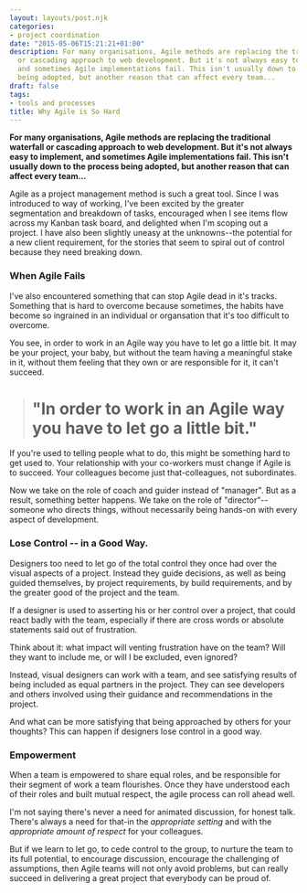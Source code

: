 ```yaml
---
layout: layouts/post.njk
categories:
- project coordination
date: "2015-05-06T15:21:21+01:00"
description: For many organisations, Agile methods are replacing the traditional waterfall
  or cascading approach to web development. But it's not always easy to implement,
  and sometimes Agile implementations fail. This isn't usually down to the process
  being adopted, but another reason that can affect every team...
draft: false
tags:
- tools and processes
title: Why Agile is So Hard
---
```


**For many organisations, Agile methods are replacing the traditional waterfall or cascading approach to web development. But it's not always easy to implement, and sometimes Agile implementations fail. This isn't usually down to the process being adopted, but another reason that can affect every team...**

Agile as a project management method is such a great tool. Since I was introduced to way of working, I've been excited by the greater segmentation and breakdown of tasks, encouraged when I see items flow across my Kanban task board, and delighted when I'm scoping out a project. I have also been slightly uneasy at the unknowns--the potential for a new client requirement, for the stories that seem to spiral out of control because they need breaking down.

### When Agile Fails

I've also encountered something that can stop Agile dead in it's tracks. Something that is hard to overcome because sometimes, the habits have become so ingrained in an individual or organsation that it's too difficult to overcome.

You see, in order to work in an Agile way you have to let go a little bit. It may be your project, your baby, but without the team having a meaningful stake in it, without them feeling that they own or are responsible for it, it can't succeed.

<blockquote>
<h1>"In order to work in an Agile way you have to let go a little bit."</h1>
</blockquote>

If you're used to telling people what to do, this might be something hard to get used to. Your relationship with your co-workers must change if Agile is to succeed. Your colleagues become just that-colleagues, not subordinates.

Now we take on the role of coach and guider instead of "manager". But as a result, something better happens. We take on the role of "director"--someone who directs things, without necessarily being hands-on with every aspect of development.

### Lose Control -- in a Good Way.

Designers too need to let go of the total control they once had over the visual aspects of a project. Instead they guide decisions, as well as being guided themselves, by project requirements, by build requirements, and by the greater good of the project and the team.

If a designer is used to asserting his or her control over a project, that could react badly with the team, especially if there are cross words or absolute statements said out of frustration.

Think about it: what impact will venting frustration have on the team? Will they want to include me, or will I be excluded, even ignored?

Instead, visual designers can work with a team, and see satisfying results of being included as equal partners in the project. They can see developers and others involved using their guidance and recommendations in the project.

And what can be more satisfying that being approached by others for your thoughts? This can happen if designers lose control in a good way.

### Empowerment

When a team is empowered to share equal roles, and be responsible for their segment of work a team flourishes. Once they have understood each of their roles and built mutual respect, the agile process can roll ahead well.

I'm not saying there's never a need for animated discussion, for honest talk. There's always a need for that-in the _appropriate setting_ and with the _appropriate amount of respect_ for your colleagues.

But if we learn to let go, to cede control to the group, to nurture the team to its full potential, to encourage discussion, encourage the challenging of assumptions, then Agile teams will not only avoid problems, but can really succeed in delivering a great project that everybody can be proud of.

